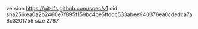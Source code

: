 version https://git-lfs.github.com/spec/v1
oid sha256:ea0a2b2460e7f895f159bc4be5ffddc533abee940376ea0cdedca7a8c3201756
size 2787
